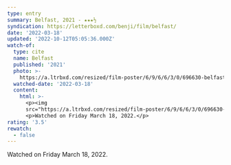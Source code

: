 ```yaml
---
type: entry
summary: Belfast, 2021 - ★★★½
syndication: https://letterboxd.com/benji/film/belfast/
date: '2022-03-18'
updated: '2022-10-12T05:05:36.000Z'
watch-of:
  type: cite
  name: Belfast
  published: '2021'
  photo: >-
    https://a.ltrbxd.com/resized/film-poster/6/9/6/6/3/0/696630-belfast-0-600-0-900-crop.jpg?v=d286601381
  watched-date: '2022-03-18'
  content:
    html: >-
      <p><img
      src="https://a.ltrbxd.com/resized/film-poster/6/9/6/6/3/0/696630-belfast-0-600-0-900-crop.jpg?v=d286601381"/></p>
      <p>Watched on Friday March 18, 2022.</p>
rating: '3.5'
rewatch:
  - false
---
```

Watched on Friday March 18, 2022.

